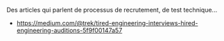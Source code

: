 Des articles qui parlent de processus de recrutement, de test technique...


- https://medium.com/@trek/tired-engineering-interviews-hired-engineering-auditions-5f9f00147a57

